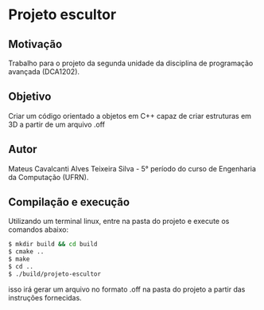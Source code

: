 # Projeto escultor

## Motivação
Trabalho para o projeto da segunda unidade da disciplina de programação avançada (DCA1202).

## Objetivo
Criar um código orientado a objetos em C++ capaz de criar estruturas em 3D a partir de um arquivo .off

## Autor
Mateus Cavalcanti Alves Teixeira Silva - 5° período do curso de Engenharia da Computação (UFRN).

## Compilação e execução
Utilizando um terminal linux, entre na pasta do projeto e execute os comandos abaixo:
```sh
$ mkdir build && cd build
$ cmake ..
$ make
$ cd ..
$ ./build/projeto-escultor
```
isso irá gerar um arquivo no formato .off na pasta do projeto a partir das instruções fornecidas.


